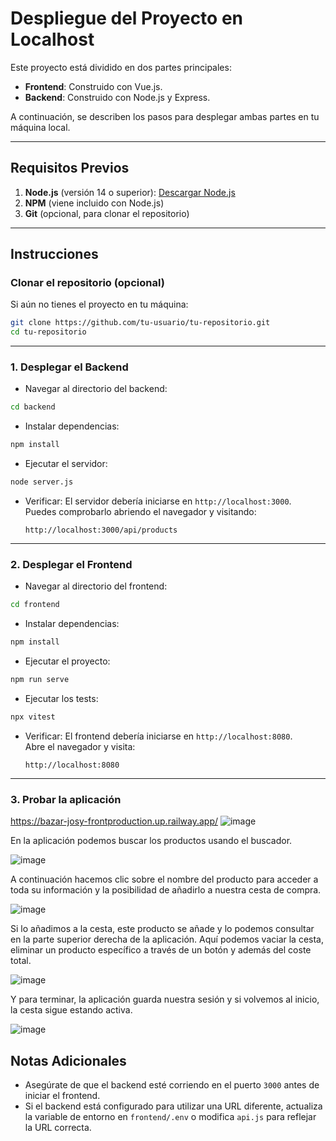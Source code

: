 # Despliegue del Proyecto en Localhost

Este proyecto está dividido en dos partes principales:
- **Frontend**: Construido con Vue.js.
- **Backend**: Construido con Node.js y Express.

A continuación, se describen los pasos para desplegar ambas partes en tu máquina local.

---

## Requisitos Previos
1. **Node.js** (versión 14 o superior): [Descargar Node.js](https://nodejs.org/)
2. **NPM** (viene incluido con Node.js)
3. **Git** (opcional, para clonar el repositorio)

---

## Instrucciones

### Clonar el repositorio (opcional)
Si aún no tienes el proyecto en tu máquina:
```bash
git clone https://github.com/tu-usuario/tu-repositorio.git
cd tu-repositorio
```

---

### 1. Desplegar el Backend
- Navegar al directorio del backend:
```bash
cd backend
```

- Instalar dependencias:
```bash
npm install
```

- Ejecutar el servidor:
```bash
node server.js
```

- Verificar:
  El servidor debería iniciarse en `http://localhost:3000`.  
  Puedes comprobarlo abriendo el navegador y visitando:
  ```
  http://localhost:3000/api/products
  ```

---

### 2. Desplegar el Frontend
- Navegar al directorio del frontend:
```bash
cd frontend
```

- Instalar dependencias:
```bash
npm install
```

- Ejecutar el proyecto:
```bash
npm run serve
```

- Ejecutar los tests:
```bash
npx vitest
```

- Verificar:
  El frontend debería iniciarse en `http://localhost:8080`.  
  Abre el navegador y visita:
  ```
  http://localhost:8080
  ```

---
### 3. Probar la aplicación
https://bazar-josy-frontproduction.up.railway.app/
![image](https://github.com/user-attachments/assets/b2b764e1-09b5-476e-a6f0-954e6171e413)

En la aplicación podemos buscar los productos usando el buscador.

![image](https://github.com/user-attachments/assets/a6e2226b-3a5a-466d-9bc5-b86801bf1720)

A continuación hacemos clic sobre el nombre del producto para acceder a toda su información y la posibilidad de añadirlo a nuestra cesta de compra.

![image](https://github.com/user-attachments/assets/a5fc2e8a-4f5f-4846-aa03-3ad06bfe1441)

Si lo añadimos a la cesta, este producto se añade y lo podemos consultar en la parte superior derecha de la aplicación. Aquí podemos vaciar la cesta, eliminar un producto específico a través de un botón y además del coste total.

![image](https://github.com/user-attachments/assets/37a871cb-a60d-43e1-8390-cc32af868687)

Y para terminar, la aplicación guarda nuestra sesión y si volvemos al inicio, la cesta sigue estando activa.

![image](https://github.com/user-attachments/assets/38aa723b-f2dd-49f5-afd2-086f87b53b77)



## Notas Adicionales
- Asegúrate de que el backend esté corriendo en el puerto `3000` antes de iniciar el frontend.
- Si el backend está configurado para utilizar una URL diferente, actualiza la variable de entorno en `frontend/.env` o modifica `api.js` para reflejar la URL correcta.


